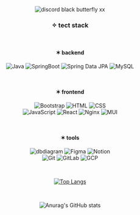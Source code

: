 <div align="center">
  
![discord black butterfly xx](https://github.com/user-attachments/assets/e5e36620-d00c-4a44-af0c-87a9a2523cb2)

### ✧ tect stack
</br>


#### ✶ backend
![Java](https://img.shields.io/badge/Java-007396?logo=java&logoColor=white) ![SpringBoot](https://img.shields.io/badge/SpringBoot-6DB33F?logo=springboot&logoColor=white) ![Spring Data JPA](https://img.shields.io/badge/Spring%20Data%20JPA-6DB33F?logo=spring&logoColor=white) ![MySQL](https://img.shields.io/badge/MySQL-4479A1?logo=mysql&logoColor=white)

</br>

#### ✶ frontend
![Bootstrap](https://img.shields.io/badge/Bootstrap-7952B3?logo=bootstrap&logoColor=white) ![HTML](https://img.shields.io/badge/HTML5-E34F26?logo=html5&logoColor=white) ![CSS](https://img.shields.io/badge/CSS3-1572B6?logo=css3&logoColor=white) 
</br>
![JavaScript](https://img.shields.io/badge/JavaScript-F7DF1E?logo=javascript&logoColor=black) ![React](https://img.shields.io/badge/React-61DAFB?logo=react&logoColor=white) ![Nginx](https://img.shields.io/badge/Nginx-009639?logo=nginx&logoColor=white) ![MUI](https://img.shields.io/badge/MUI-007FFF?logo=mui&logoColor=white)

</br>

#### ✶ tools
![dbdiagram](https://img.shields.io/badge/dbdiagram-000000?logo=database&logoColor=white) ![Figma](https://img.shields.io/badge/Figma-F24E1E?logo=figma&logoColor=white) ![Notion](https://img.shields.io/badge/Notion-000000?logo=notion&logoColor=white)
</br>
![Git](https://img.shields.io/badge/Git-F05032?logo=git&logoColor=white) ![GitLab](https://img.shields.io/badge/GitLab-FCA121?logo=gitlab&logoColor=white) ![GCP](https://img.shields.io/badge/GCP-4285F4?logo=google-cloud&logoColor=white)

</br>

[![Top Langs](https://github-readme-stats.vercel.app/api/top-langs/?username=rlanafla&layout=compact)](https://github.com/rlanafla/github-readme-stats)  

</br>

![Anurag's GitHub stats](https://github-readme-stats.vercel.app/api?username=rlanafla&show_icons=true&theme=dracula)
</div>

